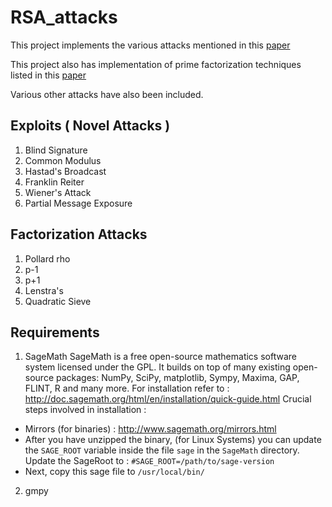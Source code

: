 # RSA_attacks
This project implements the various attacks mentioned in this [paper](https://crypto.stanford.edu/~dabo/papers/RSA-survey.pdf)

This project also has implementation of prime factorization techniques listed in this [paper](https://www.sciencedirect.com/science/article/pii/S0898122111001131)

Various other attacks have also been included.

## Exploits ( Novel Attacks )
1. Blind  Signature
2. Common Modulus
3. Hastad's Broadcast
4. Franklin Reiter
5. Wiener's Attack
6. Partial Message Exposure

## Factorization Attacks
1. Pollard rho
2. p-1  
3. p+1
4. Lenstra's
5. Quadratic Sieve

## Requirements
1. SageMath
SageMath is a free open-source mathematics software system licensed under the GPL. It builds on top of many existing open-source packages: NumPy, SciPy, matplotlib, Sympy, Maxima, GAP, FLINT, R and many more. 
For installation refer to : http://doc.sagemath.org/html/en/installation/quick-guide.html
Crucial steps involved in installation : 
  - Mirrors (for binaries) : http://www.sagemath.org/mirrors.html
  - After you have unzipped the binary, (for Linux Systems) you can update the `SAGE_ROOT` variable inside the file `sage` in the `SageMath` directory. Update the SageRoot to : `#SAGE_ROOT=/path/to/sage-version`
  - Next, copy this sage file to `/usr/local/bin/`
2. gmpy
